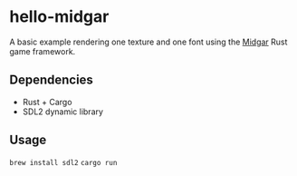 # hello-midgar
A basic example rendering one texture and one font using the [Midgar](https://github.com/mystal/midgar-engine)
Rust game framework.

## Dependencies
* Rust + Cargo
* SDL2 dynamic library

## Usage
`brew install sdl2`
`cargo run`
